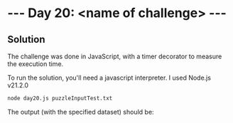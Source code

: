 # --- Day 20: \<name of challenge\> ---

## Solution

The challenge was done in JavaScript, with a timer decorator to measure the execution time.

To run the solution, you'll need a javascript interpreter. I used Node.js v21.2.0

```zsh
node day20.js puzzleInputTest.txt
```

The output (with the specified dataset) should be:

```zsh

```
